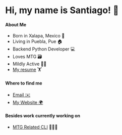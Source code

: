 # Hi, my name is Santiago! 👋

#### About Me

- Born in Xalapa, Mexico 🏴󠁧󠁢󠁳󠁣󠁴󠁿
- Living in Puebla, Pue 🏠
- Backend Python Developer 💻
- Loves MTG 🗃️
- Mildly Active 🏃‍♂️
- [My resume](http://santiagotorres.online/curriculum) 🏋️

#### Where to find me

- [Email ✉️](mailto:work@santiagotorres.online)
- [My Website 🌍](http://santiagotorres.online)

#### Besides work currently working on

- [MTG Related CLI](https://github.com/santiagoziel/MTGLandCalculator) 🧙🏼‍♂️ 
